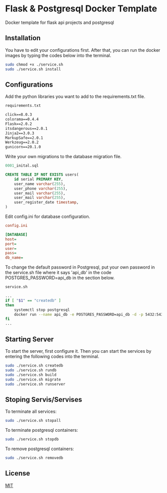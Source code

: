 # Flask & Postgresql Docker Template

Docker template for flask api projects and postgresql

## Installation
You have to edit your configurations first. After that, you can run the docker images by typing the codes below into the terminal.
```bash
sudo chmod +x ./service.sh
sudo ./service.sh install
```

## Configurations
Add the python libraries you want to add to the requirements.txt file.
```requirements.txt
requirements.txt 

click==8.0.3
colorama==0.4.4
Flask==2.0.2
itsdangerous==2.0.1
Jinja2==3.0.3
MarkupSafe==2.0.1
Werkzeug==2.0.2
gunicorn==20.1.0
```

Write your own migrations to the database migration file.
```sql
0001_inital.sql

CREATE TABLE IF NOT EXISTS users(
    id serial PRIMARY KEY,
    user_name varchar(255),
    user_phone varchar(255),
    user_mail varchar(255),
    user_mail varchar(255),
    user_register_date timestamp,
)
```

Edit config.ini for database configuration.
```ini
config.ini

[DATABASE]
host=
port=
user=
pass=
db_name=
```

To change the default password in Postgresql, put your own password in the service.sh file where it says 'api_db' in the code POSTGRES_PASSWORD=api_db in the section below.
```bash
service.sh

...
if [ "$1" == "createdb" ]
then
    systemctl stop postgresql
    docker run --name api_db -e POSTGRES_PASSWORD=api_db -d -p 5432:5432 -v /volumes/api_db/data:/var/lib/postgresql/data  postgres
fi
...
```

## Starting Server
To start the server, first configure it. Then you can start the services by entering the following codes into the terminal.
```bash
sudo ./service.sh createdb
sudo ./service.sh rundb
sudo ./service.sh build
sudo ./service.sh migrate
sudo ./service.sh runserver
```

## Stoping Servis/Servises
To terminate all services:
```bash
sudo ./service.sh stopall
```
To terminate postgresql containers:
```bash
sudo ./service.sh stopdb
```
To remove postgresql containers:
```bash
sudo ./service.sh removedb
```


## License
[MIT](https://choosealicense.com/licenses/mit/)
